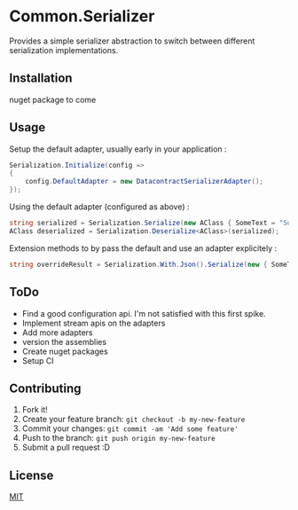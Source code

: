 # Common.Serializer

Provides a simple serializer abstraction to switch between different serialization implementations.

## Installation

nuget package to come

## Usage

Setup the default adapter, usually early in your application :   
```C#
Serialization.Initialize(config =>
{
    config.DefaultAdapter = new DatacontractSerializerAdapter();
});
```
Using the default adapter (configured as above) :
```C#
string serialized = Serialization.Serialize(new AClass { SomeText = "SomeText" });
AClass deserialized = Serialization.Deserialize<AClass>(serialized);
```
Extension methods to by pass the default and use an adapter explicitely :
```C#
string overrideResult = Serialization.With.Json().Serialize(new { SomeText = "SomeText" });
```

## ToDo

- Find a good configuration api. I'm not satisfied with this first spike.
- Implement stream apis on the adapters
- Add more adapters
- version the assemblies
- Create nuget packages
- Setup CI

## Contributing

1. Fork it!
2. Create your feature branch: `git checkout -b my-new-feature`
3. Commit your changes: `git commit -am 'Add some feature'`
4. Push to the branch: `git push origin my-new-feature`
5. Submit a pull request :D

## License

[MIT](License.txt)
